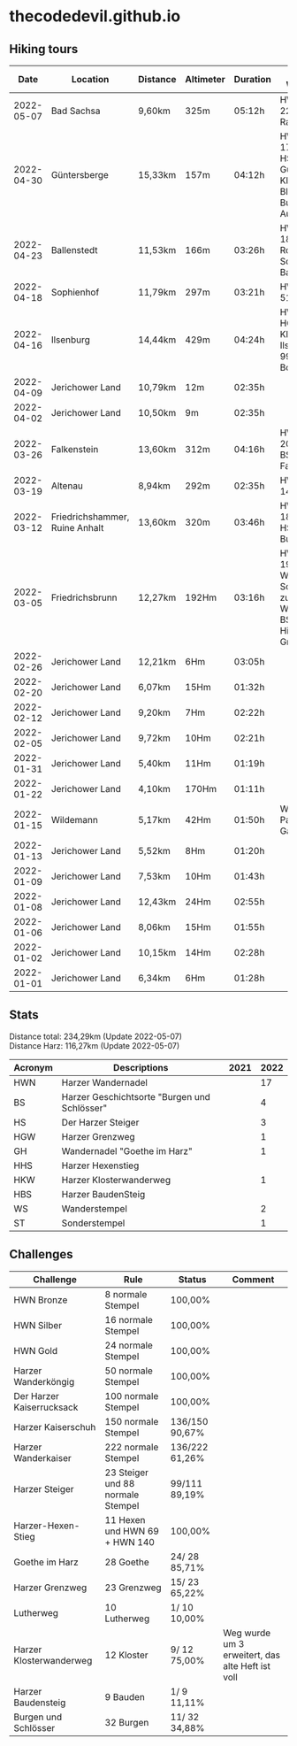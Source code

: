 # thecodedevil.github.io

## Hiking tours
|Date      |Location                      |Distance |Altimeter|Duration|Harzer Wandernadel|
|----------|------------------------------|---------|---------|--------|------------------|
|2022-05-07|Bad Sachsa                    |9,60km   |325m     |05:12h  |HWN 161, HWN 220, HBS Ravensberg
|2022-04-30|Güntersberge                  |15,33km  |157m     |04:12h  |HWN 55, HWN 172, HWN 173, HS 172, BS Güntersburg, BS Kleines Schloss Blankenburg, ST Bundeswehr Ausstellung
|2022-04-23|Ballenstedt                   |11,53km  |166m     |03:26h  |HWN 61, HWN 181, HS 61, BS Roseburg, BS Schloss Ballenstedt
|2022-04-18|Sophienhof                    |11,79km  |297m     |03:21h  |HWN 48, HWN 51, HWN 97
|2022-04-16|Ilsenburg                     |14,44km  |429m     |04:24h  |HWN 4, HWN 5, HGW 4, HKW Kloster Ilsenburg, ST 9941 Borkenkäferpfad
|2022-04-09|Jerichower Land               |10,79km  |12m      |02:35h  |
|2022-04-02|Jerichower Land               |10,50km  |9m       |02:35h  |
|2022-03-26|Falkenstein                   |13,60km  |312m     |04:16h  |HWN 200, HWN 203, HWN 204, BS Burg Falkenstein
|2022-03-19|Altenau                       |8,94km   |292m     |02:35h  |HWN 132, HWN 149, GH 132
|2022-03-12|Friedrichshammer, Ruine Anhalt|13,60km  |320m     |03:46h  |HWN 179, HWN 182, HWN 197, HS 179, BS Burgruine Anhalt
|2022-03-05|Friedrichsbrunn               |12,27km  |192Hm    |03:16h  |HWN 190, HWN 191, HS 191, WS 2021-06 Schutzhütte zum Wanderschuh, BS Erichsburg, Historischer Grenzweg R4
|2022-02-26|Jerichower Land               |12,21km  |6Hm      |03:05h  |
|2022-02-20|Jerichower Land               |6,07km   |15Hm     |01:32h  |
|2022-02-12|Jerichower Land               |9,20km   |7Hm      |02:22h  |
|2022-02-05|Jerichower Land               |9,72km   |10Hm     |02:21h  |
|2022-01-31|Jerichower Land               |5,40km   |11Hm     |01:19h  |
|2022-01-22|Jerichower Land               |4,10km   |170Hm    |01:11h  |
|2022-01-15|Wildemann                     |5,17km   |42Hm     |01:50h  |WS 2021-05 Pavillion Gallenberg
|2022-01-13|Jerichower Land               |5,52km   |8Hm      |01:20h  |
|2022-01-09|Jerichower Land               |7,53km   |10Hm     |01:43h  |
|2022-01-08|Jerichower Land               |12,43km  |24Hm     |02:55h  |
|2022-01-06|Jerichower Land               |8,06km   |15Hm     |01:55h  |
|2022-01-02|Jerichower Land               |10,15km  |14Hm     |02:28h  |
|2022-01-01|Jerichower Land               |6,34km   |6Hm      |01:28h  |

## Stats
Distance total: 234,29km (Update 2022-05-07)  
Distance Harz:  116,27km (Update 2022-05-07)  

|Acronym|Descriptions|2021|2022
|----|------------|----|----
|HWN |Harzer Wandernadel||17
|BS|Harzer Geschichtsorte "Burgen und Schlösser"||4
|HS|Der Harzer Steiger||3
|HGW|Harzer Grenzweg||1
|GH|Wandernadel "Goethe im Harz"||1
|HHS|Harzer Hexenstieg|
|HKW|Harzer Klosterwanderweg||1
|HBS|Harzer BaudenSteig|
|WS|Wanderstempel||2
|ST|Sonderstempel||1

## Challenges
|Challenge                |Rule                              |Status  |Comment
|-------------------------|----------------------------------|--------|-------
|HWN Bronze               |  8 normale Stempel               |100,00%|
|HWN Silber               | 16 normale Stempel               |100,00%|
|HWN Gold                 | 24 normale Stempel               |100,00%|
|Harzer Wanderköngig      | 50 normale Stempel               |100,00%|
|Der Harzer Kaiserrucksack|100 normale Stempel               |100,00%|
|Harzer Kaiserschuh       |150 normale Stempel               |136/150 90,67%|
|Harzer Wanderkaiser      |222 normale Stempel               |136/222 61,26%|
|Harzer Steiger           | 23 Steiger und 88 normale Stempel| 99/111 89,19%|
|Harzer-Hexen-Stieg       | 11 Hexen und HWN 69 + HWN 140    |100,00%|
|Goethe im Harz           | 28 Goethe                        | 24/ 28 85,71%|
|Harzer Grenzweg          | 23 Grenzweg                      | 15/ 23 65,22%|
|Lutherweg                | 10 Lutherweg                     |  1/ 10 10,00%|
|Harzer Klosterwanderweg  | 12 Kloster                       |  9/ 12 75,00%|Weg wurde um 3 erweitert, das alte Heft ist voll
|Harzer Baudensteig       |  9 Bauden                        |  1/  9 11,11%|
|Burgen und Schlösser     | 32 Burgen                        | 11/ 32 34,88%|

